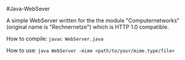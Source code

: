 #Java-WebSever

A simple WebServer written for the the module "Computernetworks" (original name is "Rechnernetze") which is HTTP 1.0 compatible.

How to compile:
`
javac WebServer.java
`

How to use:
`
java WebServer -mime <path/to/your/mime.type/file>
`


